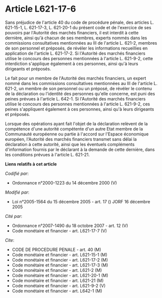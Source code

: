 # Article L621-17-6

Sans préjudice de l'article 40 du code de procédure pénale, des articles L. 621-15-1, L. 621-17-3, L. 621-20-1 du présent
code et de l'exercice de ses pouvoirs par l'Autorité des marchés financiers, il est interdit à cette dernière, ainsi qu'à
chacun de ses membres, experts nommés dans les commissions consultatives mentionnées au III de l'article L. 621-2, membres de
son personnel et préposés, de révéler les informations recueillies en application de l'article L. 621-17-2. Si l'Autorité des
marchés financiers utilise le concours des personnes mentionnées à l'article L. 621-9-2, cette interdiction s'applique
également à ces personnes, ainsi qu'à leurs dirigeants et préposés.

Le fait pour un membre de l'Autorité des marchés financiers, un expert nommé dans les commissions consultatives mentionnées
au III de l'article L. 621-2, un membre de son personnel ou un préposé, de révéler le contenu de la déclaration ou l'identité
des personnes qu'elle concerne, est puni des peines prévues à l'article L. 642-1. Si l'Autorité des marchés financiers
utilise le concours des personnes mentionnées à l'article L. 621-9-2, ces peines s'appliquent également à ces personnes,
ainsi qu'à leurs dirigeants et préposés.

Lorsque des opérations ayant fait l'objet de la déclaration relèvent de la compétence d'une autorité compétente d'un autre
Etat membre de la Communauté européenne ou partie à l'accord sur l'Espace économique européen, l'Autorité des marchés
financiers transmet sans délai la déclaration à cette autorité, ainsi que les éventuels compléments d'information fournis par
le déclarant à la demande de cette dernière, dans les conditions prévues à l'article L. 621-21.

**Liens relatifs à cet article**

_Codifié par_:

  - Ordonnance n°2000-1223 du 14 décembre 2000 (V)

_Modifié par_:

  - Loi n°2005-1564 du 15 décembre 2005 - art. 17 () JORF 16 décembre 2005

_Cité par_:

  - Ordonnance n°2007-1490 du 18 octobre 2007 - art. 12 (V)
  - Code monétaire et financier - art. L621-17-7 (V)

_Cite_:

  - CODE DE PROCEDURE PENALE - art. 40 (M)
  - Code monétaire et financier - art. L621-15-1 (M)
  - Code monétaire et financier - art. L621-17-2 (M)
  - Code monétaire et financier - art. L621-17-3 (M)
  - Code monétaire et financier - art. L621-2 (M)
  - Code monétaire et financier - art. L621-20-1 (M)
  - Code monétaire et financier - art. L621-21 (M)
  - Code monétaire et financier - art. L621-9-2 (V)
  - Code monétaire et financier - art. L642-1 (M)
